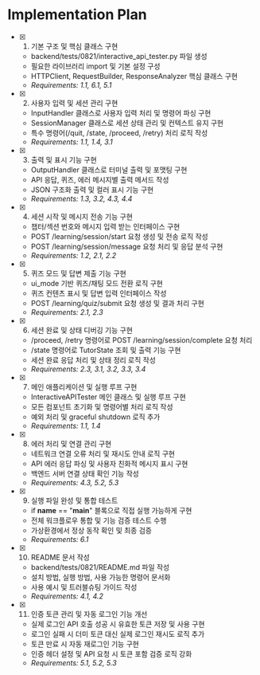 # Implementation Plan

- [x] 1. 기본 구조 및 핵심 클래스 구현





  - backend/tests/0821/interactive_api_tester.py 파일 생성
  - 필요한 라이브러리 import 및 기본 설정 구성
  - HTTPClient, RequestBuilder, ResponseAnalyzer 핵심 클래스 구현
  - _Requirements: 1.1, 6.1, 5.1_

- [x] 2. 사용자 입력 및 세션 관리 구현





  - InputHandler 클래스로 사용자 입력 처리 및 명령어 파싱 구현
  - SessionManager 클래스로 세션 상태 관리 및 컨텍스트 유지 구현
  - 특수 명령어(/quit, /state, /proceed, /retry) 처리 로직 작성
  - _Requirements: 1.1, 1.4, 3.1_

- [x] 3. 출력 및 표시 기능 구현





  - OutputHandler 클래스로 터미널 출력 및 포맷팅 구현
  - API 응답, 퀴즈, 에러 메시지별 출력 메서드 작성
  - JSON 구조화 출력 및 컬러 표시 기능 구현
  - _Requirements: 1.3, 3.2, 4.3, 4.4_

- [x] 4. 세션 시작 및 메시지 전송 기능 구현





  - 챕터/섹션 번호와 메시지 입력 받는 인터페이스 구현
  - POST /learning/session/start 요청 생성 및 전송 로직 작성
  - POST /learning/session/message 요청 처리 및 응답 분석 구현
  - _Requirements: 1.2, 2.1, 2.2_

- [x] 5. 퀴즈 모드 및 답변 제출 기능 구현





  - ui_mode 기반 퀴즈/채팅 모드 전환 로직 구현
  - 퀴즈 컨텐츠 표시 및 답변 입력 인터페이스 작성
  - POST /learning/quiz/submit 요청 생성 및 결과 처리 구현
  - _Requirements: 2.1, 2.3_

- [x] 6. 세션 완료 및 상태 디버깅 기능 구현





  - /proceed, /retry 명령어로 POST /learning/session/complete 요청 처리
  - /state 명령어로 TutorState 조회 및 출력 기능 구현
  - 세션 완료 응답 처리 및 상태 정리 로직 작성
  - _Requirements: 2.3, 3.1, 3.2, 3.3, 3.4_

- [x] 7. 메인 애플리케이션 및 실행 루프 구현





  - InteractiveAPITester 메인 클래스 및 실행 루프 구현
  - 모든 컴포넌트 초기화 및 명령어별 처리 로직 작성
  - 예외 처리 및 graceful shutdown 로직 추가
  - _Requirements: 1.1, 1.4_

- [x] 8. 에러 처리 및 연결 관리 구현





  - 네트워크 연결 오류 처리 및 재시도 안내 로직 구현
  - API 에러 응답 파싱 및 사용자 친화적 메시지 표시 구현
  - 백엔드 서버 연결 상태 확인 기능 작성
  - _Requirements: 4.3, 5.2, 5.3_

- [x] 9. 실행 파일 완성 및 통합 테스트





  - if __name__ == "__main__" 블록으로 직접 실행 가능하게 구현
  - 전체 워크플로우 통합 및 기능 검증 테스트 수행
  - 가상환경에서 정상 동작 확인 및 최종 검증
  - _Requirements: 6.1_

- [x] 10. README 문서 작성





  - backend/tests/0821/README.md 파일 작성
  - 설치 방법, 실행 방법, 사용 가능한 명령어 문서화
  - 사용 예시 및 트러블슈팅 가이드 작성
  - _Requirements: 4.1, 4.2_
  
- [x] 11. 인증 토큰 관리 및 자동 로그인 기능 개선





  - 실제 로그인 API 호출 성공 시 유효한 토큰 저장 및 사용 구현
  - 로그인 실패 시 더미 토큰 대신 실제 로그인 재시도 로직 추가
  - 토큰 만료 시 자동 재로그인 기능 구현
  - 인증 헤더 설정 및 API 요청 시 토큰 포함 검증 로직 강화
  - _Requirements: 5.1, 5.2, 5.3_